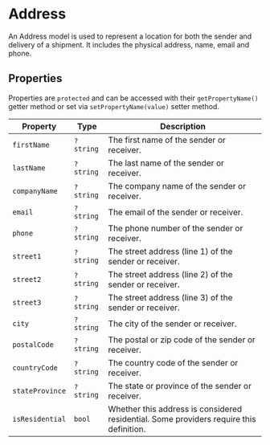 # Address
An Address model is used to represent a location for both the sender and delivery of a shipment. It includes the physical address, name, email and phone.

## Properties
Properties are `protected` and can be accessed with their `getPropertyName()` getter method or set via `setPropertyName(value)` setter method.

| Property              | Type          | Description
| --------------------- | ------------- | --------------------------------- |
| `firstName`           | `?string`     | The first name of the sender or receiver.
| `lastName`            | `?string`     | The last name of the sender or receiver.
| `companyName`         | `?string`     | The company name of the sender or receiver.
| `email`               | `?string`     | The email of the sender or receiver.
| `phone`               | `?string`     | The phone number of the sender or receiver.
| `street1`             | `?string`     | The street address (line 1) of the sender or receiver.
| `street2`             | `?string`     | The street address (line 2) of the sender or receiver.
| `street3`             | `?string`     | The street address (line 3) of the sender or receiver.
| `city`                | `?string`     | The city of the sender or receiver.
| `postalCode`          | `?string`     | The postal or zip code of the sender or receiver.
| `countryCode`         | `?string`     | The country code of the sender or receiver.
| `stateProvince`       | `?string`     | The state or province of the sender or receiver.
| `isResidential`       | `bool`        | Whether this address is considered residential. Some providers require this definition.
